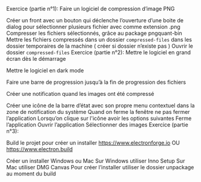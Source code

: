 Exercice (partie n°1):
Faire un logiciel de compression d’image PNG

Créer un front avec un bouton qui déclenche l’ouverture d’une boite de dialog pour sélectionner plusieurs fichier avec comme extension .png
Compresser les fichiers sélectionnés, grâce au package pngquant-bin
Mettre les fichiers compressés dans un dossier `compressed-files` dans les dossier temporaires de la machine ( créer si dossier n’existe pas )
Ouvrir le dossier `compressed-files`
Exercice (partie n°2):
Mettre le logiciel en grand écran dès le démarrage

Mettre le logiciel en dark mode

Faire une barre de progression jusqu’à la fin de progression des fichiers

Créer une notification quand les images ont été compressé

Créer une icône de la barre d’état avec son propre menu contextuel dans la zone de notification du système
Quand on ferme la fenêtre ne pas fermer l’application
Lorsqu’on clique sur l'icône avoir les options suivantes
Ferme l’application
Ouvrir l’application
Sélectionner des images
Exercice (partie n°3):

Build le projet pour créer un installer
https://www.electronforge.io
OU
https://www.electron.build 

Créer un installer Windows ou Mac
Sur Windows utiliser Inno Setup
Sur Mac utiliser DMG Canvas
Pour créer l’installer utiliser le dossier unpackage au moment du build

